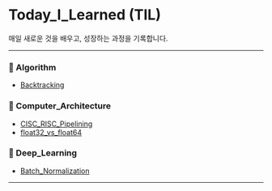 # Today_I_Learned (TIL)

매일 새로운 것을 배우고, 성장하는 과정을 기록합니다.

---
### 📂 Algorithm
- [Backtracking](Algorithm/Backtracking.md)

### 📂 Computer_Architecture
- [CISC_RISC_Pipelining](Computer_Architecture/CISC_RISC_Pipelining.md)
- [float32_vs_float64](Computer_Architecture/float32_vs_float64.md)

### 📂 Deep_Learning
- [Batch_Normalization](Deep_Learning/Batch_Normalization.md)

---
